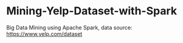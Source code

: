# Mining-Yelp-Dataset-with-Spark
Big Data Mining using Apache Spark, data source: https://www.yelp.com/dataset
